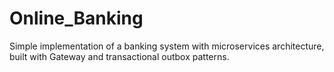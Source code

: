 # Online_Banking
Simple implementation of a banking system with microservices architecture, built with Gateway and transactional outbox patterns.
